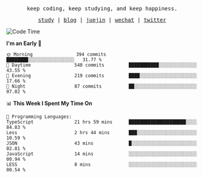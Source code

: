 <p align="center">
  <samp>
    <span>keep coding, keep studying, and keep happiness.</span>
  </samp>
</p>

<p align="center">
  <samp>
    <a href="https://github.com/ouduidui/fe-study">study</a> |
    <a href="https://deweyou.me">blog</a>  |
    <a href="https://juejin.cn/user/4309700183594366">juejin</a> |
    <a href="https://user-images.githubusercontent.com/54696834/165071004-6509e3f2-90c3-448c-9d92-3da42b0c2021.jpeg">wechat</a> |
    <a href="https://twitter.com/ouduidui">twitter</a>
  </samp>
</p>

<!--START_SECTION:waka-->
![Code Time](http://img.shields.io/badge/Code%20Time-3%2C944%20hrs%201%20min-blue)

**I'm an Early 🐤** 

```text
🌞 Morning                394 commits         ████████░░░░░░░░░░░░░░░░░   31.77 % 
🌆 Daytime                540 commits         ███████████░░░░░░░░░░░░░░   43.55 % 
🌃 Evening                219 commits         ████░░░░░░░░░░░░░░░░░░░░░   17.66 % 
🌙 Night                  87 commits          ██░░░░░░░░░░░░░░░░░░░░░░░   07.02 % 
```


📊 **This Week I Spent My Time On** 

```text
💬 Programming Languages: 
TypeScript               21 hrs 59 mins      █████████████████████░░░░   84.83 % 
Less                     2 hrs 44 mins       ███░░░░░░░░░░░░░░░░░░░░░░   10.59 % 
JSON                     43 mins             █░░░░░░░░░░░░░░░░░░░░░░░░   02.81 % 
JavaScript               14 mins             ░░░░░░░░░░░░░░░░░░░░░░░░░   00.94 % 
LESS                     8 mins              ░░░░░░░░░░░░░░░░░░░░░░░░░   00.54 % 
```


<!--END_SECTION:waka-->
